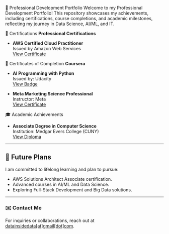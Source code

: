 🌟 Professional Development Portfolio
Welcome to my Professional Development Portfolio! This repository showcases my achievements, including certifications, course completions, and academic milestones, reflecting my journey in Data Science, AI/ML, and IT.

📜 Certifications
**Professional Certifications**
- **AWS Certified Cloud Practitioner**  
  Issued by Amazon Web Services  
  [View Certificate](Certifications/AWS/Certified_Cloud_Practitioner.pdf)

📄 Certificates of Completion
**Coursera**
- **AI Programming with Python**  
  Issued by: Udacity  
  [View Badge](Courses/Udacity/AWS-AI-ML_Classification_Project.jpg)

- **Meta Marketing Science Professional**  
  Instructor: Meta  
  [View Certificate](Courses/Coursera/Meta/Meta_Marketing_Analytics_Certificate.pdf)

🎓 Academic Achievements
- **Associate Degree in Computer Science**  
  Institution: Medgar Evers College (CUNY)  
  [View Diploma](Academic/Associate_Computer_Science.jpg)

---

## 🌱 Future Plans
I am committed to lifelong learning and plan to pursue:
- AWS Solutions Architect Associate certification.
- Advanced courses in AI/ML and Data Science.
- Exploring Full-Stack Development and Big Data solutions.

---

### ✉️ Contact Me
For inquiries or collaborations, reach out at [datainsidedata[at]gmail[dot]com](mailto:datainsidedata@gmail.com). 
